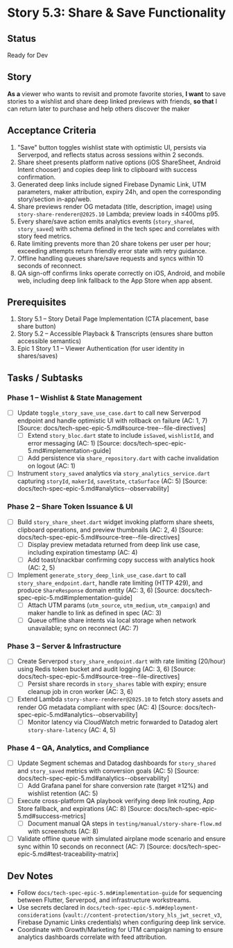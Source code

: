 # Story 5.3: Share & Save Functionality

## Status
Ready for Dev

## Story
**As a** viewer who wants to revisit and promote favorite stories,
**I want** to save stories to a wishlist and share deep linked previews with friends,
**so that** I can return later to purchase and help others discover the maker

## Acceptance Criteria
1. "Save" button toggles wishlist state with optimistic UI, persists via Serverpod, and reflects status across sessions within 2 seconds.
2. Share sheet presents platform native options (iOS ShareSheet, Android Intent chooser) and copies deep link to clipboard with success confirmation.
3. Generated deep links include signed Firebase Dynamic Link, UTM parameters, maker attribution, expiry 24h, and open the corresponding story/section in-app/web.
4. Share previews render OG metadata (title, description, image) using `story-share-renderer@2025.10` Lambda; preview loads in ≤400ms p95.
5. Every share/save action emits analytics events (`story_shared`, `story_saved`) with schema defined in the tech spec and correlates with story feed metrics.
6. Rate limiting prevents more than 20 share tokens per user per hour; exceeding attempts return friendly error state with retry guidance.
7. Offline handling queues share/save requests and syncs within 10 seconds of reconnect.
8. QA sign-off confirms links operate correctly on iOS, Android, and mobile web, including deep link fallback to the App Store when app absent.

## Prerequisites
1. Story 5.1 – Story Detail Page Implementation (CTA placement, base share button)
2. Story 5.2 – Accessible Playback & Transcripts (ensures share button accessible semantics)
3. Epic 1 Story 1.1 – Viewer Authentication (for user identity in shares/saves)

## Tasks / Subtasks

### Phase 1 – Wishlist & State Management

- [ ] Update `toggle_story_save_use_case.dart` to call new Serverpod endpoint and handle optimistic UI with rollback on failure (AC: 1, 7) [Source: docs/tech-spec-epic-5.md#source-tree--file-directives]
  - [ ] Extend `story_bloc.dart` state to include `isSaved`, `wishlistId`, and error messaging (AC: 1) [Source: docs/tech-spec-epic-5.md#implementation-guide]
  - [ ] Add persistence via `share_repository.dart` with cache invalidation on logout (AC: 1)
- [ ] Instrument `story_saved` analytics via `story_analytics_service.dart` capturing `storyId`, `makerId`, `saveState`, `ctaSurface` (AC: 5) [Source: docs/tech-spec-epic-5.md#analytics--observability]

### Phase 2 – Share Token Issuance & UI

- [ ] Build `story_share_sheet.dart` widget invoking platform share sheets, clipboard operations, and preview thumbnails (AC: 2, 4) [Source: docs/tech-spec-epic-5.md#source-tree--file-directives]
  - [ ] Display preview metadata returned from deep link use case, including expiration timestamp (AC: 4)
  - [ ] Add toast/snackbar confirming copy success with analytics hook (AC: 2, 5)
- [ ] Implement `generate_story_deep_link_use_case.dart` to call `story_share_endpoint.dart`, handle rate limiting (HTTP 429), and produce `ShareResponse` domain entity (AC: 3, 6) [Source: docs/tech-spec-epic-5.md#implementation-guide]
  - [ ] Attach UTM params (`utm_source`, `utm_medium`, `utm_campaign`) and maker handle to link as defined in spec (AC: 3)
  - [ ] Queue offline share intents via local storage when network unavailable; sync on reconnect (AC: 7)

### Phase 3 – Server & Infrastructure

- [ ] Create Serverpod `story_share_endpoint.dart` with rate limiting (20/hour) using Redis token bucket and audit logging (AC: 3, 6) [Source: docs/tech-spec-epic-5.md#source-tree--file-directives]
  - [ ] Persist share records in `story_shares` table with expiry; ensure cleanup job in cron worker (AC: 3, 6)
- [ ] Extend Lambda `story-share-renderer@2025.10` to fetch story assets and render OG metadata compliant with spec (AC: 4) [Source: docs/tech-spec-epic-5.md#analytics--observability]
  - [ ] Monitor latency via CloudWatch metric forwarded to Datadog alert `story-share-latency` (AC: 4, 5)

### Phase 4 – QA, Analytics, and Compliance

- [ ] Update Segment schemas and Datadog dashboards for `story_shared` and `story_saved` metrics with conversion goals (AC: 5) [Source: docs/tech-spec-epic-5.md#analytics--observability]
  - [ ] Add Grafana panel for share conversion rate (target ≥12%) and wishlist retention (AC: 5)
- [ ] Execute cross-platform QA playbook verifying deep link routing, App Store fallback, and expirations (AC: 8) [Source: docs/tech-spec-epic-5.md#success-metrics]
  - [ ] Document manual QA steps in `testing/manual/story-share-flow.md` with screenshots (AC: 8)
- [ ] Validate offline queue with simulated airplane mode scenario and ensure sync within 10 seconds on reconnect (AC: 7) [Source: docs/tech-spec-epic-5.md#test-traceability-matrix]

## Dev Notes
- Follow `docs/tech-spec-epic-5.md#implementation-guide` for sequencing between Flutter, Serverpod, and infrastructure workstreams.
- Use secrets declared in `docs/tech-spec-epic-5.md#deployment-considerations` (`vault://content-protection/story_hls_jwt_secret_v3`, Firebase Dynamic Links credentials) when configuring deep link service.
- Coordinate with Growth/Marketing for UTM campaign naming to ensure analytics dashboards correlate with feed attribution.
